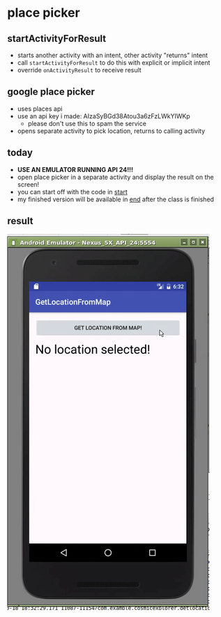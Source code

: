 place picker
=============

## startActivityForResult
- starts another activity with an intent, other activity "returns" intent
- call `startActivityForResult` to do this with explicit or implicit intent
- override `onActivityResult` to receive result

## google place picker
- uses places api
- use an api key i made: AIzaSyBGd38Atou3a6zFzLWkYIWKp
    - please don't use this to spam the service
- opens separate activity to pick location, returns to calling activity

## today
- **USE AN EMULATOR RUNNING API 24!!!**
- open place picker in a separate activity and display the result on the screen!
- you can start off with the code in [start](start/)
- my finished version will be available in [end](end/) after the class is finished

## result
![the app in use](app.gif)
